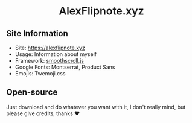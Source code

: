 <h1 align="center" style="font-weight: 600;">
  AlexFlipnote.xyz
</h1>

## Site Information
- Site: https://alexflipnote.xyz
- Usage: Information about myself
- Framework: [smoothscroll.js](https://github.com/alicelieutier/smoothScroll)
- Google Fonts: Montserrat, Product Sans
- Emojis: Twemoji.css

## Open-source
Just download and do whatever you want with it, I don't really mind, but please give credits, thanks ❤

